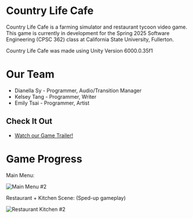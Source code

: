 # Country Life Cafe
Country Life Cafe is a farming simulator and restaurant tycoon video game. This game is currently in development for the Spring 2025 Software Engineering (CPSC 362) class at California State University, Fullerton.

Country Life Cafe was made using Unity Version 6000.0.35f1

# Our Team
* Dianella Sy - Programmer, Audio/Transition Manager
* Kelsey Tang - Programmer, Writer
* Emily Tsai - Programmer, Artist

## Check It Out
- [Watch our Game Trailer!](https://www.youtube.com/watch?v=SDdripJCK7I)

# Game Progress

Main Menu:

![Main Menu #2](https://github.com/user-attachments/assets/9c9b8623-626c-4fb7-b681-b94fe0d62663)


Restaurant + Kitchen Scene:
(Sped-up gameplay)

![Restaurant Kitchen #2](https://github.com/user-attachments/assets/6de7f4b8-12cf-4f6a-99c7-1714b8df6caa)





